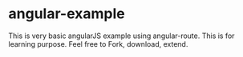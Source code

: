 # angular-example
This is very basic angularJS example using angular-route. This is for learning purpose. Feel free to Fork, download, extend.

